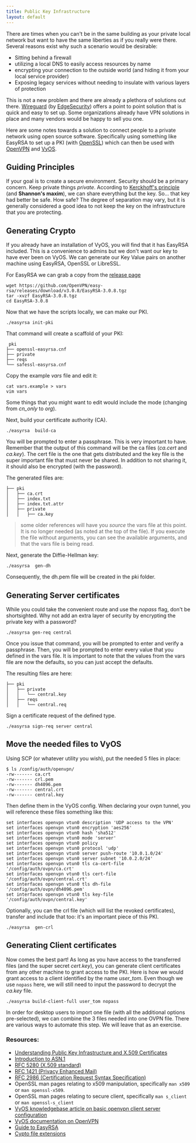 ```yaml
---
title: Public Key Infrastructure
layout: default
---
```

There are times when you can't be in the same building as your private local network but want to have the same liberties as if you really were there. Several reasons exist why such a scenario would be desirable:

  - Sitting behind a firewall
  - utilizing a local DNS to easily access resources by name
  - encrypting your connection to the outside world (and hiding it from your local service provider)
  - Exposing legacy services without needing to insulate with various layers of protection

This is not a new problem and there are already a plethora of solutions out there. [Wireguard](https://www.wireguard.com/) (by [EdgeSecurity](https://www.edgesecurity.com/)) offers a point to point solution that is quick and easy to set up. Some organizations already have VPN solutions in place and many vendors would be happy to sell you one.

Here are some notes towards a solution to connect people to a private network using open source software. Specifically using something like EasyRSA to set up a PKI (with [OpenSSL](https://www.openssl.org/)) which can then be used with [OpenVPN](https://openvpn.net/) and [VyOS](https://vyos.io/). 

## Guiding Principles 
If your goal is to create a secure environment. Security should be a primary concern. Keep private things *private*. According to [Kerckhoff's principle](https://en.wikipedia.org/wiki/Kerckhoffs%27s_principle) (and **Shannon's maxim**), we can share everything but the key. So... that key had better be safe. How safe? The degree of separation may vary, but it is generally considered a good idea to not keep the key on the infrastructure that you are protecting.

## Generating Crypto

If you already have an installation of VyOS, you will find that it has EasyRSA included. This is a convenience to admins but we don't want our key to have ever been on VyOS. We can generate our Key Value pairs on another machine using EasyRSA, OpenSSL or LibreSSL. 

For EasyRSA we can grab a copy from the [release page](https://github.com/OpenVPN/easy-rsa/releases)

    wget https://github.com/OpenVPN/easy-rsa/releases/download/v3.0.8/EasyRSA-3.0.8.tgz
    tar -xvzf EasyRSA-3.0.8.tgz
    cd EasyRSA-3.0.8

Now that we have the scripts locally, we can make our PKI.

    ./easyrsa init-pki

That command will create a scaffold of your PKI:

```
 pki
├── openssl-easyrsa.cnf
├── private
├── reqs
└── safessl-easyrsa.cnf
```
Copy the example _vars_ file and edit it:
 
    cat vars.example > vars
    vim vars

Some things that you might want to edit would include the mode (changing from _cn_only_ to _org_). 

Next, build your certificate authority (CA). 

    ./easyrsa  build-ca

You will be prompted to enter a passphrase. This is very important to have. Remember that the output of this command will be the ca files (_ca.cert_ and _ca.key_). The cert file is the one that gets distributed and the key file is the super important file that must never be shared. In addition to not sharing it, it should also be encrypted (with the password). 

The generated files are:

```
├── pki
│   ├── ca.crt
│   ├── index.txt
│   ├── index.txt.attr
│   ├── private
│   │   ├── ca.key
```
 
> some older references will have you _source_ the vars file at this point. It is no longer needed (as noted at the top of the file). If you execute the file without arguments, you can see the available arguments, and that the vars file is being read.

Next, generate the Diffie-Hellman key:

    ./easyrsa  gen-dh

Consequently, the dh.pem file will be created in the pki folder. 


## Generating Server certificates
While you could take the convenient route and use the _nopass_ flag, don't be shortsighted. Why not add an extra layer of security by encrypting the private key with a password?
    
    ./easyrsa gen-req central
    
Once you issue that command, you will be prompted to enter  and verify a passphrase. Then, you will be prompted to enter every value that you defined in the vars file. It is important to note that the values from the vars file are now the defaults, so you can just accept the defaults.

The resulting files are here:
```
├── pki
│   ├── private
│   │   └── central.key
│   ├── reqs
│   │   └── central.req
```

Sign a certificate request of the defined type.

    ./easyrsa sign-req server central


## Move the needed files to VyOS
Using SCP (or whatever utility you wish), put the needed 5 files in place:

```
$ ls /config/auth/openvpn/
-rw------- ca.crt
-rw------- crl.pem
-rw------- dh4096.pem
-rw------- central.crt
-rw------- central.key
```

Then define them in the VyOS config. When declaring your ovpn tunnel, you will reference these files something like this:

```
set interfaces openvpn vtun0 description 'UDP access to the VPN'
set interfaces openvpn vtun0 encryption 'aes256'
set interfaces openvpn vtun0 hash 'sha512'
set interfaces openvpn vtun0 mode 'server'
set interfaces openvpn vtun0 policy
set interfaces openvpn vtun0 protocol 'udp'
set interfaces openvpn vtun0 server push-route '10.0.1.0/24'
set interfaces openvpn vtun0 server subnet '10.0.2.0/24'
set interfaces openvpn vtun0 tls ca-cert-file '/config/auth/ovpn/ca.crt'
set interfaces openvpn vtun0 tls cert-file '/config/auth/ovpn/central.crt'
set interfaces openvpn vtun0 tls dh-file '/config/auth/ovpn/dh4096.pem'
set interfaces openvpn vtun0 tls key-file '/config/auth/ovpn/central.key'
```

Optionally, you can the crl file (which will list the revoked certificates), transfer and include that too: it's an important piece of this PKI.

    ./easyrsa  gen-crl

## Generating Client certificates

Now comes the best part! As long as you have access to the transferred files (and the super secret _cert.key_), you can generate client certificates from any other machine to grant access to the PKI. Here is how we would grant access to a client identified by the name _user_tom_. Even though we use `nopass` here, we will still need to input the password to decrypt the _ca.key_ file. 

    ./easyrsa build-client-full user_tom nopass

In order for desktop users to import one file (with all the additional options pre-selected), we can combine the 3 files needed into one OVPN file. There are various ways to automate this step. We will leave that as an exercise.
 
### Resources:

- [Understanding Public Key Infrastructure and X.509 Certificates](https://www.linuxjournal.com/content/understanding-public-key-infrastructure-and-x509-certificates)
- [Introduction to ASN.1](https://www.itu.int/en/ITU-T/asn1/Pages/introduction.aspx)
- [RFC 5280 (X.509 standard)](https://tools.ietf.org/html/rfc5280)
- [RFC 1421 (Privacy Enhanced Mail)](https://tools.ietf.org/html/rfc1421)
- [RFC 2986 (Certification Request Syntax Specification)](https://tools.ietf.org/html/rfc2986)
- OpenSSL man pages relating to x509 manipulation, specifically  `man x509`  or  `man openssl-x509`.
- OpenSSL man pages relating to secure client, specifically  `man s_client`  or  `man openssl-s_client`
- [VyOS knowledgebase article on basic openvpn client server configuration](https://support.vyos.io/en/kb/articles/basic-openvpn-client-server-configuration-2)
- [VyOS documentation on OpenVPN](https://docs.vyos.io/en/crux/configuration/interfaces/openvpn.html#openvpn-server)
- [Guide to EasyRSA](https://www.adamintech.com/a-beginners-guide-to-easyrsa/)
- [Cypto file extensions](https://crypto.stackexchange.com/a/43700)
